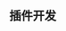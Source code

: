 <!--
 * @Author: luyb luyb@xunzhaotech.com
 * @Date: 2022-12-04 13:43:14
 * @LastEditors: luyb luyb@xunzhaotech.com
 * @LastEditTime: 2022-12-04 16:54:25
 * @FilePath: \micro-design-layout\docs\pages\notes\index.md
 * @Description: 这是默认设置,请设置`customMade`, 打开koroFileHeader查看配置 进行设置: https://github.com/OBKoro1/koro1FileHeader/wiki/%E9%85%8D%E7%BD%AE
-->
## 插件开发